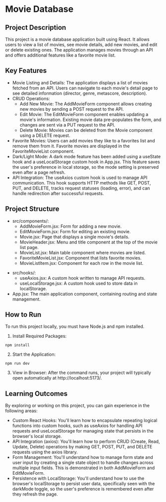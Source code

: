 # Movie Database
## Project Description
This project is a movie database application built using React. It allows users to view a list of movies, see movie details, add new movies, and edit or delete existing ones. The application manages movies through an API and offers additional features like a favorite movie list.
## Key Features
* Movie Listing and Details: The application displays a list of movies fetched from an API. Users can navigate to each movie's detail page to see detailed information (director, genre, metascore, description).
* CRUD Operations:
    * Add New Movie: The AddMovieForm component allows creating new movies by sending a POST request to the API.
    * Edit Movie: The EditMovieForm component enables updating a movie's information. Existing movie data pre-populates the form, and changes are sent via a PUT request to the API.
    * Delete Movie: Movies can be deleted from the Movie component using a DELETE request.
* Favorite Movies: Users can add movies they like to a favorites list and remove them from it. Favorite movies are displayed in the FavoriteMovieList component.
* Dark/Light Mode: A dark mode feature has been added using a useState hook and a useLocalStorage custom hook in App.jsx. This feature saves the user's preference in local storage, so the mode setting is preserved even after a page refresh.
* API Integration: The useAxios custom hook is used to manage API communication. This hook supports HTTP methods like GET, POST, PUT, and DELETE, tracks request statuses (loading, error), and can handle redirection after successful requests.
## Project Structure
- src/components/:
    * AddMovieForm.jsx: Form for adding a new movie.
    * EditMovieForm.jsx: Form for editing an existing movie.
    * Movie.jsx: Page that displays a single movie's details.
    * MovieHeader.jsx: Menu and title component at the top of the movie list page.
    * MovieList.jsx: Main table component where movies are listed.
    * FavoriteMovieList.jsx: Component that lists favorite movies.
    * MovieListItem.jsx: Component for each row in the movie list.
* src/hooks/:
    * useAxios.jsx: A custom hook written to manage API requests.
    * useLocalStorage.jsx: A custom hook used to store data in localStorage.
* App.jsx: The main application component, containing routing and state management.
## How to Run
To run this project locally, you must have Node.js and npm installed.
1. Install Required Packages:
```
npm install
```
2. Start the Application:
```
npm run dev
```
3. View in Browser: After the command runs, your project will typically open automatically at http://localhost:5173/.
## Learning Outcomes
By exploring or working on this project, you can gain experience in the following areas:
* Custom React Hooks: You'll learn how to encapsulate repeating logical functions into custom hooks, such as useAxios for handling API requests and useLocalStorage for managing state that persists in the browser's local storage.
* API Integration (axios): You'll learn how to perform CRUD (Create, Read, Update, Delete) operations by making GET, POST, PUT, and DELETE requests using the axios library.
* Form Management: You'll understand how to manage form state and user input by creating a single state object to handle changes across multiple input fields. This is demonstrated in both AddMovieForm and EditMovieForm.
* Persistence with LocalStorage: You'll understand how to use the browser's localStorage to persist user data, specifically seen with the darkMode toggle, so the user's preference is remembered even after they refresh the page.
